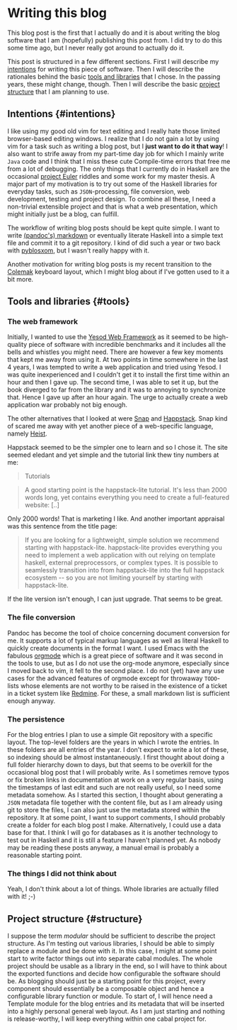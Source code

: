 # Writing this blog

This blog post is the first that I actually do and it is about writing the
blog software that I am (hopefully) publishing this post from. I did try to
do this some time ago, but I never really got around to actually do it.

This post is structured in a few different sections. First
I will describe my [intentions](#intentions) for writing this piece of
software. Then I will describe the rationales behind the basic [tools and
libraries](#tools) that I chose. In the passing years, these might change,
though. Then I will describe the basic [project structure](#structure) that
I am planning to use.

## Intentions {#intentions}

I like using my good old vim for text editing and I really hate those
limited browser-based editing windows. I realize that I do not gain a lot by
using vim for a task such as writing a blog post, but I **just want to do it
that way**! I also want to strife away from my part-time day job for which
I mainly write `Java` code and I think that I miss these cute Compile-time
errors that free me from a lot of debugging. The only things that
I currently do in Haskell are the occasional [project
Euler](https://projecteuler.net) riddles and some work for my master thesis.
A major part of my motivation is to try out some of the Haskell libraries
for everyday tasks, such as `JSON`-processing, file conversion, web
development, testing and project design. To combine all these, I need
a non-trivial extensible project and that is what a web presentation, which
might initially just be a blog, can fulfill.

The workflow of writing blog posts should be kept quite simple. I want to
write [(pandoc's)
markdown](http://johnmacfarlane.net/pandoc/README.html#pandocs-markdown) or
eventually literate Haskell into a simple text file and commit it to a git
repository. I kind of did such a year or two back with
[pyblosxom](https://pyblosxom.github.io/), but I wasn't really happy with
it.

Another motivation for writing blog posts is my recent transition to the
[Colemak](http://colemak.com) keyboard layout, which I might blog about if
I've gotten used to it a bit more.

## Tools and libraries {#tools}

### The web framework

Initially, I wanted to use the [Yesod Web
Framework](http://www.yesodweb.com) as it seemed to be high-quality piece of
software with incredible benchmarks and it includes all the bells and
whistles you might need. There are however a few key moments that kept me
away from using it. At two points in time somewhere in the last 4 years,
I was tempted to write a web application and tried using Yesod. I was quite
inexperienced and I couldn't get it to install the first time within an hour
and then I gave up. The second time, I was able to set it up, but the book
diverged to far from the library and it was to annoying to synchronize that.
Hence I gave up after an hour again. The urge to actually create a web
application war probably not big enough.

The other alternatives that I looked at were
[Snap](http://snapframework.com) and [Happstack](http://happstack.com). Snap
kind of scared me away with yet another piece of a web-specific language,
namely [Heist](http://hackage.haskell.org/package/heist).

Happstack seemed to be the simpler one to learn and so I chose it. The site
seemed eledant and yet simple and the tutorial link thew tiny numbers at me:

> Tutorials

> A good starting point is the happstack-lite tutorial. It's less than 2000
> words long, yet contains everything you need to create a full-featured
> website:
> [..]

Only 2000 words! That is marketing I like. And another important appraisal
was this sentence from the title page:

> If you are looking for a lightweight, simple solution we recommend
> starting with happstack-lite. happstack-lite provides everything you need to
> implement a web application with out relying on template haskell, external
> preprocessors, or complex types. It is possible to seamlessly transition
> into from happstack-lite into the full happstack ecosystem -- so you are not
> limiting yourself by starting with happstack-lite.

If the lite version isn't enough, I can just upgrade. That seems to be
great.

### The file conversion

Pandoc has become the tool of choice concerning document conversion for me.
It supports a lot of typical markup languages as well as literal Haskell to
quickly create documents in the format I want. I used Emacs with the
fabulous [orgmode](http://orgmode.org) which is a great piece of software
and it was second in the tools to use, but as I do not use the org-mode
anymore, especially since I moved back to vim, it fell to the second place.
I do not (yet) have any use cases for the advanced features of orgmode
except for throwaway `TODO`-lists whose elements are not worthy to be raised
in the existence of a ticket in a ticket system like
[Redmine](http://www.redmine.org). For these, a small markdown list is
sufficient enough anyway.

### The persistence

For the blog entries I plan to use a simple Git repository with a specific
layout. The top-level folders are the years in which I wrote the entries.
In these folders are all entries of the year. I don't expect to write a lot
of these, so indexing should be almost instantaneously. I first thought
about doing a full folder hierarchy down to days, but that seems to be
overkill for the  occasional blog post that I will probably write. As
I sometimes remove typos or fix broken links in documentation at work on
a very regular basis, using the timestamps of last edit and such are not
really useful, so I need some metadata somehow. As I started this section,
I thought about generating a `JSON` metadata file together with the content
file, but as I am already using git to store the files, I can also just use
the metadata stored within the repository. It at some point, I want to
support comments, I should probably create a folder for each blog post
I make. Alternatively, I could use a data base for that. I think I will go
for databases as it is another technology to test out in Haskell and it is
still a feature I haven't planned yet. As nobody may be reading these posts
anyway, a manual email is probably a reasonable starting point.

### The things I did not think about

Yeah, I don't think about a lot of things. Whole libraries are actually
filled with it! ;-)

## Project structure {#structure}

I suppose the term *modular* should be sufficient to describe the project
structure. As I'm testing out various libraries, I should be able to simply
replace a module and be done with it. In this case, I might at some point
start to write factor things out into separate cabal modules.  The whole
project should be usable as a library in the end, so I will have to think
about the exported functions and decide how configurable the software should
be. As blogging should just be a starting point for this project, every
component should essentially be a composable object and hence a configurable
library function or module. To start of, I will hence need a Template
module for the blog entries and its metadata that will be inserted into
a highly personal general web layout. As I am just starting and nothing is
release-worthy, I will keep everything within one cabal project for.

